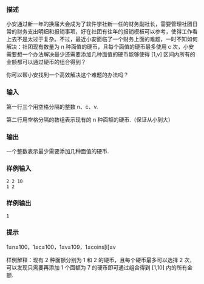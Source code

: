 
### 描述

小安通过新一年的换届大会成为了软件学社新一任的财务副社长，需要管理社团日常的财务支出明细和报销事项，好在社团有往年的报销模板可以参考，使得工作看上去不是太过于复杂。不过，最近小安面临了一个财务上面的难题，一时不知如何解决：社团现有数量为 n 种面值的硬币，且每个面值的硬币最多使用 c 次，小安需要想一个办法解决最少还需要添加几种面值的硬币能够使得 [1,v] 区间内所有的金额都可以通过硬币的组合得到？

你可以帮小安找到一个高效解决这个难题的办法吗？

### 输入

第一行三个用空格分隔的整数 n、c、v.

第二行用空格分隔的数组表示现有的 n 种面额的硬币.（保证从小到大）

### 输出

一个整数表示最少需要添加几种面值的硬币.

### 样例输入 

```
2 2 10
1 2
```

### 样例输出 

```
1
```

### 提示

1≤n≤100，1≤c≤100，1≤v≤109，1≤coins[i]≤v

样例解释：现有 2 种面额分别为 1 和 2 的硬币，且每个硬币最多可以选择 2 次，可以发现只需要再添加 1 个面额为 7 的硬币即可通过组合得到 [1,10] 内的所有金额.
